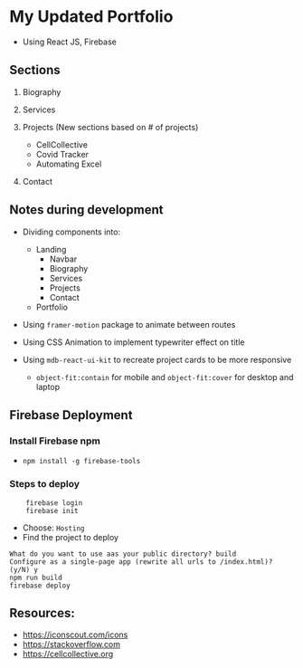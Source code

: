 # My Updated Portfolio
- Using React JS, Firebase
## Sections
1. Biography
2. Services
3. Projects (New sections based on # of projects)
    - CellCollective
    - Covid Tracker
    - Automating Excel

4. Contact

## Notes during development
- Dividing components into:
    - Landing
        - Navbar
        - Biography
        - Services
        - Projects
        - Contact
    - Portfolio

- Using `framer-motion` package to animate between routes  
- Using CSS Animation to implement typewriter effect on title
- Using `mdb-react-ui-kit` to recreate project cards to be more responsive
    - `object-fit:contain` for mobile and `object-fit:cover` for desktop and laptop

## Firebase Deployment
### Install Firebase npm
- ```npm install -g firebase-tools```

### Steps to deploy
```
    firebase login 
    firebase init
``` 
- Choose: `Hosting`
- Find the project to deploy
```
What do you want to use aas your public directory? build
Configure as a single-page app (rewrite all urls to /index.html)? (y/N) y
npm run build
firebase deploy
```

## Resources:
- https://iconscout.com/icons
- https://stackoverflow.com
- https://cellcollective.org
